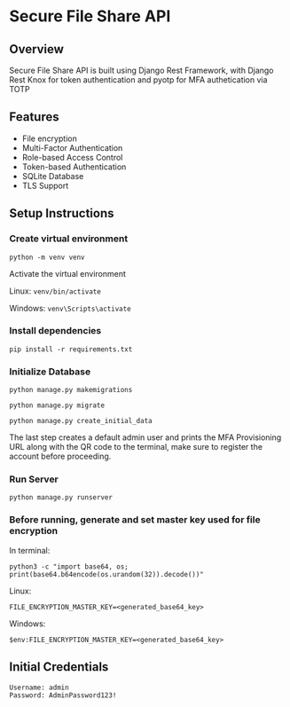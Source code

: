 # Secure File Share API

## Overview

Secure File Share API is built using Django Rest Framework, with Django Rest Knox for token authentication and pyotp for MFA authetication via TOTP

## Features

- File encryption
- Multi-Factor Authentication
- Role-based Access Control
- Token-based Authentication
- SQLite Database
- TLS Support

## Setup Instructions

### Create virtual environment

`python -m venv venv`

Activate the virtual environment

Linux:
`venv/bin/activate`

Windows:
`venv\Scripts\activate`

### Install dependencies

`pip install -r requirements.txt`

### Initialize Database

`python manage.py makemigrations`

`python manage.py migrate`

`python manage.py create_initial_data`

The last step creates a default admin user and prints the MFA Provisioning URL along with the QR code to the terminal, make sure to register the account before proceeding.

### Run Server

`python manage.py runserver`

### Before running, generate and set master key used for file encryption

In terminal:

`python3 -c "import base64, os; print(base64.b64encode(os.urandom(32)).decode())"`

Linux:

`FILE_ENCRYPTION_MASTER_KEY=<generated_base64_key>`

Windows:

`$env:FILE_ENCRYPTION_MASTER_KEY=<generated_base64_key>`

## Initial Credentials

```
Username: admin
Password: AdminPassword123!
```
